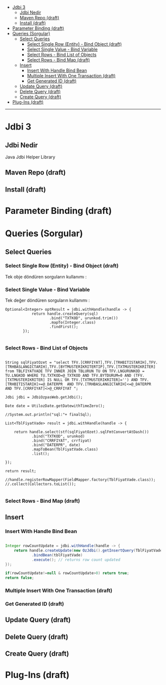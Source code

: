


<!-- TOC -->

- [Jdbi 3](#jdbi-3)
    - [Jdbi Nedir](#jdbi-nedir)
    - [Maven Repo (draft)](#maven-repo-draft)
    - [Install (draft)](#install-draft)
- [Parameter Binding (draft)](#parameter-binding-draft)
- [Queries (Sorgular)](#queries-sorgular)
    - [Select Queries](#select-queries)
        - [Select Single Row (Entity) - Bind Object     (draft)](#select-single-row-entity---bind-object-----draft)
        - [Select Single Value - Bind Variable](#select-single-value---bind-variable)
        - [Select Rows - Bind List of Objects](#select-rows---bind-list-of-objects)
        - [Select Rows - Bind Map (draft)](#select-rows---bind-map-draft)
    - [Insert](#insert)
        - [Insert With Handle Bind Bean](#insert-with-handle-bind-bean)
        - [Multiple Insert With One Transaction (draft)](#multiple-insert-with-one-transaction-draft)
        - [Get Generated ID (draft)](#get-generated-id-draft)
    - [Update Query (draft)](#update-query-draft)
    - [Delete Query (draft)](#delete-query-draft)
    - [Create Query (draft)](#create-query-draft)
- [Plug-Ins (draft)](#plug-ins-draft)

<!-- /TOC -->



----


# Jdbi 3

## Jdbi Nedir
Java Jdbi Helper Library


## Maven Repo (draft)


## Install (draft)


# Parameter Binding (draft)


# Queries (Sorgular)

## Select Queries

### Select Single Row (Entity) - Bind Object     (draft)

Tek obje döndüren sorguların kullanımı :


### Select Single Value - Bind Variable

Tek değer döndüren sorguların kullanımı :

```
Optional<Integer> optResult = jdbi.withHandle(handle -> {
			return handle.createQuery(sql)
					.bind("TXTKOD", urunkod.trim())
					.mapTo(Integer.class)
					.findFirst();
		});
        
```

### Select Rows - Bind List of Objects

```

String sqlFiyatOzet = "select TFV.[CRRFIYAT],TFV.[TRHBITISTARIH],TFV.[TRHBASLANGICTARIH],TFV.[BYTMUSTERIKRITERTIP],TFV.[TXTMUSTERIKRITER] from TBLFIYATVADE TFV INNER JOIN TBLURUN TU ON TFV.LNGURUNKOD = TU.LNGKOD WHERE TU.TXTKOD=@_TXTKOD AND TFV.BYTDURUM=0 AND (TFV.[TXTMUSTERIKRITER] IS NULL OR TFV.[TXTMUSTERIKRITER]='') AND TFV.[TRHBITISTARIH]>=@_DATERPR  AND TFV.[TRHBASLANGICTARIH]<=@_DATERPR  AND TFV.[CRRFIYAT]<>@_CRRFIYAT ";

Jdbi jdbi = JdbiOzpasWeb.getJdbi();

Date date = UtilozDate.getDatewithTimeZero();

//System.out.println("sql:"+ finalSql);

List<TblFiyatVade> result = jdbi.withHandle(handle -> {
    
    return handle.select(stf(sqlFiyatOzet).sqlFmtConvertAtDash())
            .bind("TXTKOD", urunkod)
            .bind("CRRFIYAT", crrfiyat)
            .bind("DATERPR", date)
            .mapToBean(TblFiyatVade.class)
            .list();

});

return result;

```


```
//handle.registerRowMapper(FieldMapper.factory(TblFiyatVade.class));
//.collect(Collectors.toList());


```

### Select Rows - Bind Map (draft)


## Insert


### Insert With Handle Bind Bean

```java

Integer rowCountUpdate = jdbi.withHandle(handle -> {
    return handle.createUpdate(new OzJdbi().getInsertQuery(TblFiyatVade.class))
            .bindBean(tblFiyatVade)
            .execute(); // returns row count updated
});

if(rowCountUpdate!=null & rowCountUpdate>0) return true;
return false;

```

### Multiple Insert With One Transaction (draft)



### Get Generated ID (draft)


## Update Query (draft)


## Delete Query (draft)


## Create Query (draft)




# Plug-Ins (draft)








